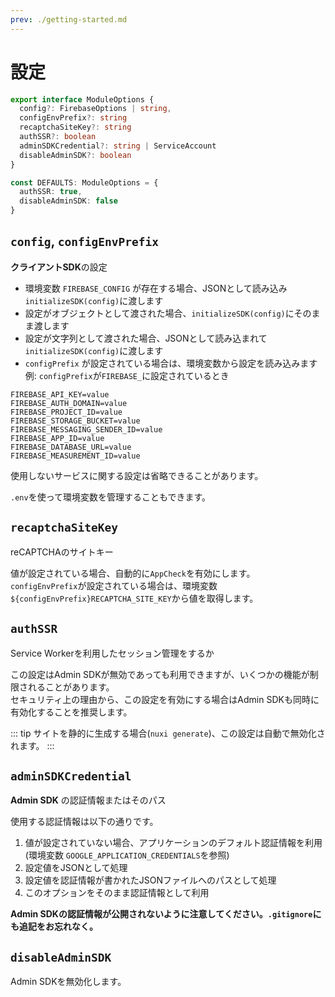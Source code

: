 ```yaml
---
prev: ./getting-started.md
---
```


# 設定

```ts
export interface ModuleOptions {
  config?: FirebaseOptions | string,
  configEnvPrefix?: string
  recaptchaSiteKey?: string
  authSSR?: boolean
  adminSDKCredential?: string | ServiceAccount
  disableAdminSDK?: boolean
}

const DEFAULTS: ModuleOptions = {
  authSSR: true,
  disableAdminSDK: false
}
```

## `config`, `configEnvPrefix`

**クライアントSDK**の設定

*   環境変数 `FIREBASE_CONFIG` が存在する場合、JSONとして読み込み`initializeSDK(config)`に渡します
*   設定がオブジェクトとして渡された場合、`initializeSDK(config)`にそのまま渡します
*   設定が文字列として渡された場合、JSONとして読み込まれて`initializeSDK(config)`に渡します
*   `configPrefix` が設定されている場合は、環境変数から設定を読み込みます\
    例: `configPrefix`が`FIREBASE_`に設定されているとき

```properties
FIREBASE_API_KEY=value
FIREBASE_AUTH_DOMAIN=value
FIREBASE_PROJECT_ID=value
FIREBASE_STORAGE_BUCKET=value
FIREBASE_MESSAGING_SENDER_ID=value
FIREBASE_APP_ID=value
FIREBASE_DATABASE_URL=value
FIREBASE_MEASUREMENT_ID=value
```

使用しないサービスに関する設定は省略できることがあります。

`.env`を使って環境変数を管理することもできます。

## `recaptchaSiteKey`

reCAPTCHAのサイトキー

値が設定されている場合、自動的に`AppCheck`を有効にします。\
`configEnvPrefix`が設定されている場合は、環境変数`${configEnvPrefix}RECAPTCHA_SITE_KEY`から値を取得します。

## `authSSR`

Service Workerを利用したセッション管理をするか

この設定はAdmin SDKが無効であっても利用できますが、いくつかの機能が制限されることがあります。\
セキュリティ上の理由から、この設定を有効にする場合はAdmin SDKも同時に有効化することを推奨します。

::: tip
サイトを静的に生成する場合(`nuxi generate`)、この設定は自動で無効化されます。
:::

## `adminSDKCredential`

**Admin SDK** の認証情報またはそのパス

使用する認証情報は以下の通りです。

1.  値が設定されていない場合、アプリケーションのデフォルト認証情報を利用 (環境変数 `GOOGLE_APPLICATION_CREDENTIALS`を参照)
2.  設定値をJSONとして処理
3.  設定値を認証情報が書かれたJSONファイルへのパスとして処理
4.  このオプションをそのまま認証情報として利用

**Admin SDKの認証情報が公開されないように注意してください。`.gitignore`にも追記をお忘れなく。**

## `disableAdminSDK`

Admin SDKを無効化します。
